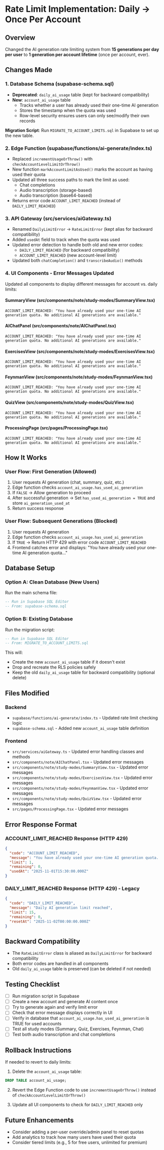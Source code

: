 # Rate Limit Implementation: Daily → Once Per Account

## Overview
Changed the AI generation rate limiting system from **15 generations per day per user** to **1 generation per account lifetime** (once per account, ever).

## Changes Made

### 1. Database Schema (supabase-schema.sql)
- **Deprecated**: `daily_ai_usage` table (kept for backward compatibility)
- **New**: `account_ai_usage` table
  - Tracks whether a user has already used their one-time AI generation
  - Stores the timestamp when the quota was used
  - Row-level security ensures users can only see/modify their own records

**Migration Script**: Run `MIGRATE_TO_ACCOUNT_LIMITS.sql` in Supabase to set up the new table.

### 2. Edge Function (supabase/functions/ai-generate/index.ts)
- Replaced `incrementUsageOrThrow()` with `checkAccountLevelLimitOrThrow()`
- New function `markAccountLimitAsUsed()` marks the account as having used their quota
- Updated all three success paths to mark the limit as used:
  - Chat completions
  - Audio transcription (storage-based)
  - Audio transcription (base64-based)
- Returns error code `ACCOUNT_LIMIT_REACHED` (instead of `DAILY_LIMIT_REACHED`)

### 3. API Gateway (src/services/aiGateway.ts)
- Renamed `DailyLimitError` → `RateLimitError` (kept alias for backward compatibility)
- Added `usedAt` field to track when the quota was used
- Updated error detection to handle both old and new error codes:
  - `DAILY_LIMIT_REACHED` (for backward compatibility)
  - `ACCOUNT_LIMIT_REACHED` (new account-level limit)
- Updated both `chatCompletion()` and `transcribeAudio()` methods

### 4. UI Components - Error Messages Updated
Updated all components to display different messages for account vs. daily limits:

#### SummaryView (src/components/note/study-modes/SummaryView.tsx)
```
ACCOUNT_LIMIT_REACHED: "You have already used your one-time AI generation quota. No additional AI generations are available."
```

#### AIChatPanel (src/components/note/AIChatPanel.tsx)
```
ACCOUNT_LIMIT_REACHED: "You have already used your one-time AI generation quota. No additional AI generations are available."
```

#### ExercisesView (src/components/note/study-modes/ExercisesView.tsx)
```
ACCOUNT_LIMIT_REACHED: "You have already used your one-time AI generation quota. No additional AI generations are available."
```

#### FeynmanView (src/components/note/study-modes/FeynmanView.tsx)
```
ACCOUNT_LIMIT_REACHED: "You have already used your one-time AI generation quota. No additional AI generations are available."
```

#### QuizView (src/components/note/study-modes/QuizView.tsx)
```
ACCOUNT_LIMIT_REACHED: "You have already used your one-time AI generation quota. No additional AI generations are available."
```

#### ProcessingPage (src/pages/ProcessingPage.tsx)
```
ACCOUNT_LIMIT_REACHED: "You have already used your one-time AI generation quota. No additional AI generations are available."
```

## How It Works

### User Flow: First Generation (Allowed)
1. User requests AI generation (chat, summary, quiz, etc.)
2. Edge function checks `account_ai_usage.has_used_ai_generation`
3. If `FALSE` → Allow generation to proceed
4. After successful generation → Set `has_used_ai_generation = TRUE` and store `ai_generation_used_at`
5. Return success response

### User Flow: Subsequent Generations (Blocked)
1. User requests AI generation
2. Edge function checks `account_ai_usage.has_used_ai_generation`
3. If `TRUE` → Return HTTP 429 with error code `ACCOUNT_LIMIT_REACHED`
4. Frontend catches error and displays: "You have already used your one-time AI generation quota..."

## Database Setup

### Option A: Clean Database (New Users)
Run the main schema file:
```sql
-- Run in Supabase SQL Editor
-- From: supabase-schema.sql
```

### Option B: Existing Database
Run the migration script:
```sql
-- Run in Supabase SQL Editor
-- From: MIGRATE_TO_ACCOUNT_LIMITS.sql
```

This will:
- Create the new `account_ai_usage` table if it doesn't exist
- Drop and recreate the RLS policies safely
- Keep the old `daily_ai_usage` table for backward compatibility (optional delete)

## Files Modified

### Backend
- `supabase/functions/ai-generate/index.ts` - Updated rate limit checking logic
- `supabase-schema.sql` - Added new `account_ai_usage` table definition

### Frontend
- `src/services/aiGateway.ts` - Updated error handling classes and methods
- `src/components/note/AIChatPanel.tsx` - Updated error messages
- `src/components/note/study-modes/SummaryView.tsx` - Updated error messages
- `src/components/note/study-modes/ExercisesView.tsx` - Updated error messages
- `src/components/note/study-modes/FeynmanView.tsx` - Updated error messages
- `src/components/note/study-modes/QuizView.tsx` - Updated error messages
- `src/pages/ProcessingPage.tsx` - Updated error messages

## Error Response Format

### ACCOUNT_LIMIT_REACHED Response (HTTP 429)
```json
{
  "code": "ACCOUNT_LIMIT_REACHED",
  "message": "You have already used your one-time AI generation quota. No additional generations are available.",
  "limit": 1,
  "remaining": 0,
  "usedAt": "2025-11-01T15:30:00.000Z"
}
```

### DAILY_LIMIT_REACHED Response (HTTP 429) - Legacy
```json
{
  "code": "DAILY_LIMIT_REACHED",
  "message": "Daily AI generation limit reached",
  "limit": 15,
  "remaining": 0,
  "resetAt": "2025-11-02T00:00:00.000Z"
}
```

## Backward Compatibility

- The `RateLimitError` class is aliased as `DailyLimitError` for backward compatibility
- Both error codes are handled in all components
- Old `daily_ai_usage` table is preserved (can be deleted if not needed)

## Testing Checklist

- [ ] Run migration script in Supabase
- [ ] Create a new account and generate AI content once
- [ ] Try to generate again and verify limit error
- [ ] Check that error message displays correctly in UI
- [ ] Verify in database that `account_ai_usage.has_used_ai_generation` is TRUE for used accounts
- [ ] Test all study modes (Summary, Quiz, Exercises, Feynman, Chat)
- [ ] Test both audio transcription and chat completions

## Rollback Instructions

If needed to revert to daily limits:

1. Delete the `account_ai_usage` table:
```sql
DROP TABLE account_ai_usage;
```

2. Revert the Edge Function code to use `incrementUsageOrThrow()` instead of `checkAccountLevelLimitOrThrow()`

3. Update all UI components to check for `DAILY_LIMIT_REACHED` only

## Future Enhancements

- Consider adding a per-user override/admin panel to reset quotas
- Add analytics to track how many users have used their quota
- Consider tiered limits (e.g., 5 for free users, unlimited for premium)

